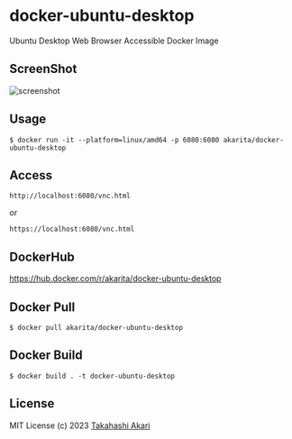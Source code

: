 # docker-ubuntu-desktop
Ubuntu Desktop Web Browser Accessible Docker Image

## ScreenShot
![screenshot](screenshot.png)

## Usage
```
$ docker run -it --platform=linux/amd64 -p 6080:6080 akarita/docker-ubuntu-desktop
```

## Access
```
http://localhost:6080/vnc.html
```

or

```
https://localhost:6080/vnc.html
```

## DockerHub

https://hub.docker.com/r/akarita/docker-ubuntu-desktop

## Docker Pull
```
$ docker pull akarita/docker-ubuntu-desktop
```

## Docker Build
```
$ docker build . -t docker-ubuntu-desktop
```

## License
MIT License (c) 2023 [Takahashi Akari](https://github.com/takahashi-akari)

